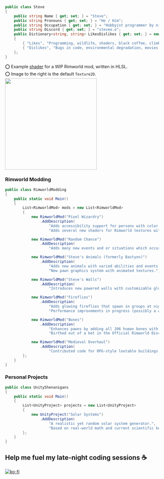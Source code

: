 ```cs
public class Steve 
{
    public string Name { get; set; } = "Steve";
    public string Pronouns { get; set; } = "He / Him";
    public string Occupation { get; set; } = "Hobbyist programmer by night, wildlife ecologist by day";
    public string Discord { get; set; } = "steveo.o";
    public Dictionary<string, string> LikesDislikes { get; set; } = new Dictionary<string, string>
    {
        { "Likes", "Programming, wildlife, shaders, black coffee, climbing, synthwave, nice people" },
        { "Dislikes", "Bugs in code, environmental degradation, movies with bad endings" }
    };
}
```

⭕ Example [shader](https://github.com/Scurvyez/Ghosts/blob/main/Materials/Shaders/GhostEffect.shader) for a WIP Rimworld mod, written in HLSL.<br>
⭕ Image to the right is the default `Texture2D`.<br>
<img src="https://github.com/Scurvyez/Scurvyez/blob/main/Animation65.gif" width="300" height="300">

### Rimworld Modding

```cs
public class RimworldModding
{
    public static void Main()
    {
        List<RimworldMod> mods = new List<RimworldMod>
        {
            new RimworldMod("Pixel Wizardry")
                .AddDescription(
                    "Adds accessibility support for persons with color blindness.",
                    "Adds several new shaders for Rimworld textures with blending effects."),

            new RimworldMod("Random Chance")
                .AddDescription(
                    "Adds many new events and or situations which occur randomly based on certain factors"),

            new RimworldMod("Steve's Animals (formerly Bastyon)")
                .AddDescription(
                    "Adds new animals with varied abilities and events.",
                    "New pawn graphics system with animated textures."),

            new RimworldMod("Steve's Walls")
                .AddDescription(
                    "Introduces new powered walls with customizable glowing colors.")

            new RimworldMod("Fireflies")
                .AddDescription(
                    "Adds glowing fireflies that spawn in groups at night.",
                    "Performance improvements in progress (possibly a whole rewrite)."),

            new RimworldMod("Bones")
                .AddDescription(
                    "Enhances pawns by adding all 206 human bones with fracture hediffs.",
                    "Birthed out of a bet in the Official Rimworld Discord server. :)"),

            new RimworldMod("Medieval Overhaul")
                .AddDescription(
                    "Contributed code for RPG-style lootable buildings on various items.")
        };
    }
}
```

### Personal Projects

```cs
public class UnityShenanigans
{
    public static void Main()
    {
        List<UnityProject> projects = new List<UnityProject>
        {
            new UnityProject("Solar Systems")
                .AddDescription(
                    "A realistic yet random solar system generator.",
                    "Based on real-world math and current scientific knowledge of the universe."),
        };
    }
}
```

## Help me fuel my late-night coding sessions ☕
[![ko-fi](https://ko-fi.com/img/githubbutton_sm.svg)](https://ko-fi.com/B0B84LOQ1)

